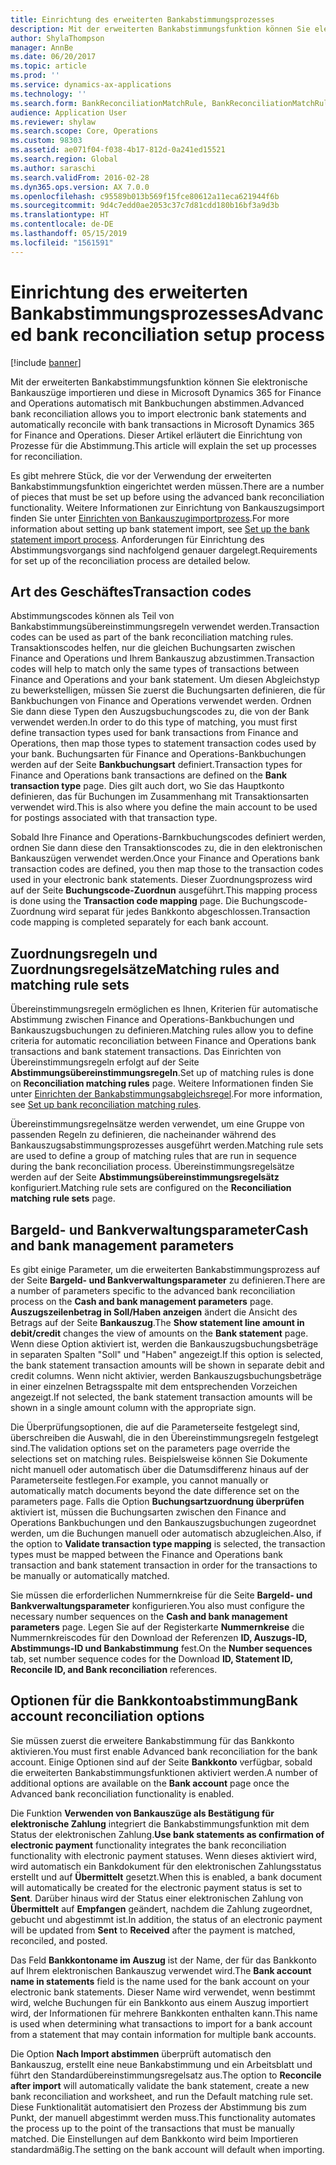 ```yaml
---
title: Einrichtung des erweiterten Bankabstimmungsprozesses
description: Mit der erweiterten Bankabstimmungsfunktion können Sie elektronische Bankauszüge importieren und diese in Microsoft Dynamics 365 for Finance and Operations automatisch mit Bankbuchungen abstimmen.  Dieser Artikel erläutert die Einrichtung von Prozesse für die Abstimmung.
author: ShylaThompson
manager: AnnBe
ms.date: 06/20/2017
ms.topic: article
ms.prod: ''
ms.service: dynamics-ax-applications
ms.technology: ''
ms.search.form: BankReconciliationMatchRule, BankReconciliationMatchRuleSet
audience: Application User
ms.reviewer: shylaw
ms.search.scope: Core, Operations
ms.custom: 98303
ms.assetid: ae071f04-f038-4b17-812d-0a241ed15521
ms.search.region: Global
ms.author: saraschi
ms.search.validFrom: 2016-02-28
ms.dyn365.ops.version: AX 7.0.0
ms.openlocfilehash: c95589b013b569f15fce80612a11eca621944f6b
ms.sourcegitcommit: 9d4c7edd0ae2053c37c7d81cdd180b16bf3a9d3b
ms.translationtype: HT
ms.contentlocale: de-DE
ms.lasthandoff: 05/15/2019
ms.locfileid: "1561591"
---
```

# <a name="advanced-bank-reconciliation-setup-process"></a><span data-ttu-id="ebfbb-104">Einrichtung des erweiterten Bankabstimmungsprozesses</span><span class="sxs-lookup"><span data-stu-id="ebfbb-104">Advanced bank reconciliation setup process</span></span>

[!include [banner](../includes/banner.md)]

<span data-ttu-id="ebfbb-105">Mit der erweiterten Bankabstimmungsfunktion können Sie elektronische Bankauszüge importieren und diese in Microsoft Dynamics 365 for Finance and Operations automatisch mit Bankbuchungen abstimmen.</span><span class="sxs-lookup"><span data-stu-id="ebfbb-105">Advanced bank reconciliation allows you to import electronic bank statements and automatically reconcile with bank transactions in Microsoft Dynamics 365 for Finance and Operations.</span></span>  <span data-ttu-id="ebfbb-106">Dieser Artikel erläutert die Einrichtung von Prozesse für die Abstimmung.</span><span class="sxs-lookup"><span data-stu-id="ebfbb-106">This article will explain the set up processes for reconciliation.</span></span>  

<span data-ttu-id="ebfbb-107">Es gibt mehrere Stück, die vor der Verwendung der erweiterten Bankabstimmungsfunktion eingerichtet werden müssen.</span><span class="sxs-lookup"><span data-stu-id="ebfbb-107">There are a number of pieces that must be set up before using the advanced bank reconciliation functionality.</span></span> <span data-ttu-id="ebfbb-108">Weitere Informationen zur Einrichtung von Bankauszugsimport finden Sie unter [Einrichten von Bankauszugimportprozess](set-up-advanced-bank-reconciliation-import-process.md).</span><span class="sxs-lookup"><span data-stu-id="ebfbb-108">For more information about setting up bank statement import, see [Set up the bank statement import process](set-up-advanced-bank-reconciliation-import-process.md).</span></span>  <span data-ttu-id="ebfbb-109">Anforderungen für Einrichtung des Abstimmungsvorgangs sind nachfolgend genauer dargelegt.</span><span class="sxs-lookup"><span data-stu-id="ebfbb-109">Requirements for set up of the reconciliation process are detailed below.</span></span>

## <a name="transaction-codes"></a><span data-ttu-id="ebfbb-110">Art des Geschäftes</span><span class="sxs-lookup"><span data-stu-id="ebfbb-110">Transaction codes</span></span>
<span data-ttu-id="ebfbb-111">Abstimmungscodes können als Teil von Bankabstimmungsübereinstimmungsregeln verwendet werden.</span><span class="sxs-lookup"><span data-stu-id="ebfbb-111">Transaction codes can be used as part of the bank reconciliation matching rules.</span></span>  <span data-ttu-id="ebfbb-112">Transaktionscodes helfen, nur die gleichen Buchungsarten zwischen Finance and Operations und Ihrem Bankauszug abzustimmen.</span><span class="sxs-lookup"><span data-stu-id="ebfbb-112">Transaction codes will help to match only the same types of transactions between Finance and Operations and your bank statement.</span></span>  <span data-ttu-id="ebfbb-113">Um diesen Abgleichstyp zu bewerkstelligen, müssen Sie zuerst die Buchungsarten definieren, die für Bankbuchungen von Finance and Operations verwendet werden. Ordnen Sie dann diese Typen den Auszugsbuchungscodes zu, die von der Bank verwendet werden.</span><span class="sxs-lookup"><span data-stu-id="ebfbb-113">In order to do this type of matching, you must first define transaction types used for bank transactions from Finance and Operations, then map those types to statement transaction codes used by your bank.</span></span>  <span data-ttu-id="ebfbb-114">Buchungsarten für Finance and Operations-Bankbuchungen werden auf der Seite **Bankbuchungsart** definiert.</span><span class="sxs-lookup"><span data-stu-id="ebfbb-114">Transaction types for Finance and Operations bank transactions are defined on the **Bank transaction type** page.</span></span>  <span data-ttu-id="ebfbb-115">Dies gilt auch dort, wo Sie das Hauptkonto definieren, das für Buchungen im Zusammenhang mit Transaktionsarten verwendet wird.</span><span class="sxs-lookup"><span data-stu-id="ebfbb-115">This is also where you define the main account to be used for postings associated with that transaction type.</span></span> 

<span data-ttu-id="ebfbb-116">Sobald Ihre Finance and Operations-Barnkbuchungscodes definiert werden, ordnen Sie dann diese den Transaktionscodes zu, die in den elektronischen Bankauszügen verwendet werden.</span><span class="sxs-lookup"><span data-stu-id="ebfbb-116">Once your Finance and Operations bank transaction codes are defined, you then map those to the transaction codes used in your electronic bank statements.</span></span>  <span data-ttu-id="ebfbb-117">Dieser Zuordnungsprozess wird auf der Seite  **Buchungscode-Zuordnun** ausgeführt.</span><span class="sxs-lookup"><span data-stu-id="ebfbb-117">This mapping process is done using the **Transaction code mapping** page.</span></span>  <span data-ttu-id="ebfbb-118">Die Buchungscode-Zuordnung wird separat für jedes Bankkonto abgeschlossen.</span><span class="sxs-lookup"><span data-stu-id="ebfbb-118">Transaction code mapping is completed separately for each bank account.</span></span>

## <a name="matching-rules-and-matching-rule-sets"></a><span data-ttu-id="ebfbb-119">Zuordnungsregeln und Zuordnungsregelsätze</span><span class="sxs-lookup"><span data-stu-id="ebfbb-119">Matching rules and matching rule sets</span></span>
<span data-ttu-id="ebfbb-120">Übereinstimmungsregeln ermöglichen es Ihnen, Kriterien für automatische Abstimmung zwischen Finance and Operations-Bankbuchungen und Bankauszugsbuchungen zu definieren.</span><span class="sxs-lookup"><span data-stu-id="ebfbb-120">Matching rules allow you to define criteria for automatic reconciliation between Finance and Operations bank transactions and bank statement transactions.</span></span>  <span data-ttu-id="ebfbb-121">Das Einrichten von Übereinstimmungsregeln erfolgt auf der Seite **Abstimmungsübereinstimmungsregeln**.</span><span class="sxs-lookup"><span data-stu-id="ebfbb-121">Set up of matching rules is done on **Reconciliation matching rules** page.</span></span>  <span data-ttu-id="ebfbb-122">Weitere Informationen finden Sie unter [Einrichten der Bankabstimmungsabgleichsregel](set-up-bank-reconciliation-matching-rules.md).</span><span class="sxs-lookup"><span data-stu-id="ebfbb-122">For more information, see [Set up bank reconciliation matching rules](set-up-bank-reconciliation-matching-rules.md).</span></span> 

<span data-ttu-id="ebfbb-123">Übereinstimmungsregelnsätze werden verwendet, um eine Gruppe von passenden Regeln zu definieren, die nacheinander während des Bankauszugsabstimmungsprozesses ausgeführt werden.</span><span class="sxs-lookup"><span data-stu-id="ebfbb-123">Matching rule sets are used to define a group of matching rules that are run in sequence during the bank reconciliation process.</span></span>  <span data-ttu-id="ebfbb-124">Übereinstimmungsregelsätze werden auf der Seite  **Abstimmungsübereinstimmungsregelsätz** konfiguriert.</span><span class="sxs-lookup"><span data-stu-id="ebfbb-124">Matching rule sets are configured on the **Reconciliation matching rule sets** page.</span></span>

## <a name="cash-and-bank-management-parameters"></a><span data-ttu-id="ebfbb-125">Bargeld- und Bankverwaltungsparameter</span><span class="sxs-lookup"><span data-stu-id="ebfbb-125">Cash and bank management parameters</span></span>
<span data-ttu-id="ebfbb-126">Es gibt einige Parameter, um die erweiterten Bankabstimmungsprozess auf der Seite **Bargeld- und Bankverwaltungsparameter** zu definieren.</span><span class="sxs-lookup"><span data-stu-id="ebfbb-126">There are a number of parameters specific to the advanced bank reconciliation process on the **Cash and bank management parameters** page.</span></span>  <span data-ttu-id="ebfbb-127">**Auszugszeilenbetrag in Soll/Haben anzeigen** ändert die Ansicht des Betrags auf der Seite **Bankauszug**.</span><span class="sxs-lookup"><span data-stu-id="ebfbb-127">The **Show statement line amount in debit/credit** changes the view of amounts on the **Bank statement** page.</span></span>  <span data-ttu-id="ebfbb-128">Wenn diese Option aktiviert ist, werden die Bankauszugsbuchungsbeträge in separaten Spalten "Soll" und "Haben" angezeigt.</span><span class="sxs-lookup"><span data-stu-id="ebfbb-128">If this option is selected, the bank statement transaction amounts will be shown in separate debit and credit columns.</span></span>  <span data-ttu-id="ebfbb-129">Wenn nicht aktivier, werden Bankauszugsbuchungsbeträge in einer einzelnen Betragsspalte mit dem entsprechenden Vorzeichen angezeigt.</span><span class="sxs-lookup"><span data-stu-id="ebfbb-129">If not selected, the bank statement transaction amounts will be shown in a single amount column with the appropriate sign.</span></span> 

<span data-ttu-id="ebfbb-130">Die Überprüfungsoptionen, die auf die Parameterseite festgelegt sind, überschreiben die Auswahl, die in den Übereinstimmungsregeln festgelegt sind.</span><span class="sxs-lookup"><span data-stu-id="ebfbb-130">The validation options set on the parameters page override the selections set on matching rules.</span></span>  <span data-ttu-id="ebfbb-131">Beispielsweise können Sie Dokumente nicht manuell oder automatisch über die Datumsdifferenz hinaus auf der Parameterseite festlegen.</span><span class="sxs-lookup"><span data-stu-id="ebfbb-131">For example, you cannot manually or automatically match documents beyond the date difference set on the parameters page.</span></span>  <span data-ttu-id="ebfbb-132">Falls die Option **Buchungsartzuordnung überprüfen** aktiviert ist, müssen die Buchungsarten zwischen den Finance and Operations Bankbuchungen und den Bankauszugsbuchungen zugeordnet werden, um die Buchungen manuell oder automatisch abzugleichen.</span><span class="sxs-lookup"><span data-stu-id="ebfbb-132">Also, if the option to **Validate transaction type mapping** is selected, the transaction types must be mapped between the Finance and Operations bank transaction and bank statement transaction in order for the transactions to be manually or automatically matched.</span></span> 

<span data-ttu-id="ebfbb-133">Sie müssen die erforderlichen Nummernkreise für die Seite **Bargeld- und Bankverwaltungsparameter** konfigurieren.</span><span class="sxs-lookup"><span data-stu-id="ebfbb-133">You also must configure the necessary number sequences on the **Cash and bank management parameters** page.</span></span>  <span data-ttu-id="ebfbb-134">Legen Sie auf der Registerkarte **Nummernkreise** die Nummernkreiscodes für den Download der Referenzen **ID, Auszugs-ID, Abstimmungs-ID und Bankabstimmung** fest.</span><span class="sxs-lookup"><span data-stu-id="ebfbb-134">On the **Number sequences** tab, set number sequence codes for the Download **ID, Statement ID, Reconcile ID, and Bank reconciliation** references.</span></span>

## <a name="bank-account-reconciliation-options"></a><span data-ttu-id="ebfbb-135">Optionen für die Bankkontoabstimmung</span><span class="sxs-lookup"><span data-stu-id="ebfbb-135">Bank account reconciliation options</span></span>
<span data-ttu-id="ebfbb-136">Sie müssen zuerst die erweitere Bankabstimmung für das Bankkonto aktivieren.</span><span class="sxs-lookup"><span data-stu-id="ebfbb-136">You must first enable Advanced bank reconciliation for the bank account.</span></span>  <span data-ttu-id="ebfbb-137">Einige Optionen sind auf der Seite **Bankkonto** verfügbar, sobald die erweiterten Bankabstimmungsfunktionen aktiviert werden.</span><span class="sxs-lookup"><span data-stu-id="ebfbb-137">A number of additional options are available on the **Bank account** page once the Advanced bank reconciliation functionality is enabled.</span></span> 

<span data-ttu-id="ebfbb-138">Die Funktion **Verwenden von Bankauszüge als Bestätigung für elektronische Zahlung** integriert die Bankabstimmungsfunktion mit dem Status der elektronischen Zahlung.</span><span class="sxs-lookup"><span data-stu-id="ebfbb-138">**Use bank statements as confirmation of electronic payment** functionality integrates the bank reconciliation functionality with electronic payment statuses.</span></span>  <span data-ttu-id="ebfbb-139">Wenn dieses aktiviert wird, wird automatisch ein Bankdokument für den elektronischen Zahlungsstatus erstellt und auf **Übermittelt** gesetzt.</span><span class="sxs-lookup"><span data-stu-id="ebfbb-139">When this is enabled, a bank document will automatically be created for the electronic payment status is set to **Sent**.</span></span>  <span data-ttu-id="ebfbb-140">Darüber hinaus wird der Status einer elektronischen Zahlung von **Übermittelt** auf **Empfangen** geändert, nachdem die Zahlung zugeordnet, gebucht und abgestimmt ist.</span><span class="sxs-lookup"><span data-stu-id="ebfbb-140">In addition, the status of an electronic payment will be updated from **Sent** to **Received** after the payment is matched, reconciled, and posted.</span></span> 

<span data-ttu-id="ebfbb-141">Das Feld **Bankkontoname im Auszug** ist der Name, der für das Bankkonto auf Ihrem elektronischen Bankauszug verwendet wird.</span><span class="sxs-lookup"><span data-stu-id="ebfbb-141">The **Bank account name in statements** field is the name used for the bank account on your electronic bank statements.</span></span>  <span data-ttu-id="ebfbb-142">Dieser Name wird verwendet, wenn bestimmt wird, welche Buchungen für ein Bankkonto aus einem Auszug importiert wird, der Informationen für mehrere Bankkonten enthalten kann.</span><span class="sxs-lookup"><span data-stu-id="ebfbb-142">This name is used when determining what transactions to import for a bank account from a statement that may contain information for multiple bank accounts.</span></span> 

<span data-ttu-id="ebfbb-143">Die Option **Nach Import abstimmen** überprüft automatisch den Bankauszug, erstellt eine neue Bankabstimmung und ein Arbeitsblatt und führt den Standardübereinstimmungsregelsatz aus.</span><span class="sxs-lookup"><span data-stu-id="ebfbb-143">The option to **Reconcile after import** will automatically validate the bank statement, create a new bank reconciliation and worksheet, and run the Default matching rule set.</span></span>  <span data-ttu-id="ebfbb-144">Diese Funktionalität automatisiert den Prozess der Abstimmung bis zum Punkt, der manuell abgestimmt werden muss.</span><span class="sxs-lookup"><span data-stu-id="ebfbb-144">This functionality automates the process up to the point of the transactions that must be manually matched.</span></span>  <span data-ttu-id="ebfbb-145">Die Einstellungen auf dem Bankkonto wird beim Importieren standardmäßig.</span><span class="sxs-lookup"><span data-stu-id="ebfbb-145">The setting on the bank account will default when importing.</span></span>



